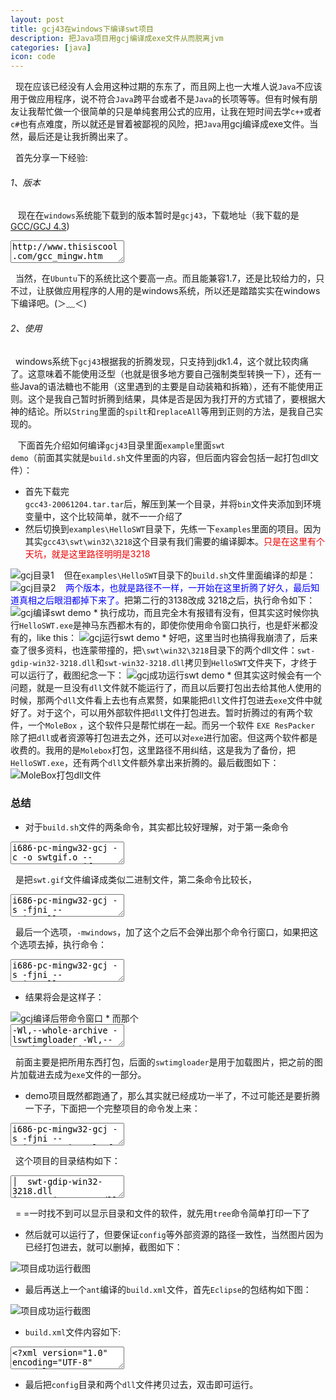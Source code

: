 ```yaml
---
layout: post
title: gcj43在windows下编译swt项目
description: 把Java项目用gcj编译成exe文件从而脱离jvm
categories: [java]
icon: code
---
```

&nbsp;&nbsp;现在应该已经没有人会用这种过期的东东了，而且网上也一大堆人说<code>Java</code>不应该用于做应用程序，说不符合<code>Java</code>跨平台或者不是<code>Java</code>的长项等等。但有时候有朋友让我帮忙做一个很简单的只是单纯套用公式的应用，让我在短时间去学<code>c++</code>或者<code>c#</code>也有点难度，所以就还是冒着被鄙视的风险，把<code>Java</code>用gcj编译成exe文件。当然，最后还是让我折腾出来了。

&nbsp;&nbsp;首先分享一下经验:

###### 1、版本 ######

&nbsp;&nbsp;  现在在<code>windows</code>系统能下载到的版本暂时是<code>gcj43</code>，下载地址（我下载的是[GCC/GCJ 4.3](http://www.thisiscool.com/gcc_mingw.htm#gcj43))

<textarea name="code" class="html" >
http://www.thisiscool.com/gcc_mingw.htm
</textarea>

&nbsp;&nbsp;当然，在<code>Ubuntu</code>下的系统比这个要高一点。而且能兼容1.7，还是比较给力的，只不过，让朕做应用程序的人用的是windows系统，所以还是踏踏实实在windows下编译吧。(＞﹏＜)

###### 2、使用 ######

&nbsp;&nbsp;windows系统下<code>gcj43</code>根据我的折腾发现，<font class="red">只支持到jdk1.4</font>，这个就比较肉痛了。<font class="red">这意味着不能使用泛型（也就是很多地方要自己强制类型转换一下），还有一些Java的语法糖也不能用（这里遇到的主要是自动装箱和拆箱），还有不能使用正则</font>。这个是我自己暂时折腾到结果，具体是否是因为我打开的方式错了，要根据大神的结论。所以<code>String</code>里面的<code>spilt</code>和<code>replaceAll</code>等用到正则的方法，是我自己实现的。

&nbsp;&nbsp; 下面首先介绍如何编译<code>gcj43</code>目录里面<code>example</code>里面<code>swt demo</code>（前面其实就是<code>build.sh</code>文件里面的内容，但后面内容会包括一起打包dll文件）：

*   首先下载完<code> gcc43-20061204.tar.tar</code>后，解压到某一个目录，并将<code>bin</code>文件夹添加到环境变量中，这个比较简单，就不一一介绍了   
*   然后切换到<code>examples\HelloSWT</code>目录下，先练一下<code>examples</code>里面的项目。因为其实<code>gcc43\swt\win32\3218</code>这个目录有我们需要的编译脚本。<font color="red-strong">只是在这里有个天坑，就是这里路径明明是3218</font>
<img src="/images/20141207/gcj-win01.png" alt="gcj目录1"/>
&nbsp;&nbsp; 但在<code>examples\HelloSWT</code>目录下的<code>build.sh</code>文件里面编译的却是：
<img src="/images/20141207/gcj-win02.png" alt="gcj目录2"/>
&nbsp;&nbsp; <font color="blue">两个版本，也就是路径不一样，一开始在这里折腾了好久，最后知道真相之后眼泪都掉下来了。</font>把第二行的3138改成 3218之后，执行命令如下：
<img src="/images/20141207/gcj-win03.png" alt="gcj编译swt demo"/>
* 执行成功，而且完全木有报错有没有，但其实这时候你执行<code>HelloSWT.exe</code>是神马东西都木有的，即使你使用命令窗口执行，也是虾米都没有的，like this：
<img src="/images/20141207/gcj-win04.png" alt="gcj运行swt demo"/>
* 好吧，这里当时也搞得我崩溃了，后来查了很多资料，也连蒙带撞的，把<code>\swt\win32\3218</code>目录下的两个dll文件：<code>swt-gdip-win32-3218.dll</code>和<code>swt-win32-3218.dll</code>拷贝到<code>HelloSWT</code>文件夹下，才终于可以运行了，截图纪念一下：
<img src="/images/20141207/gcj-win05.png" alt="gcj成功运行swt demo"/>
* 但<font class="red">其实这时候会有一个问题</font>，就是一旦没有<code>dll</code>文件就不能运行了，而且以后要打包出去给其他人使用的时候，那两个<code>dll</code>文件看上去也有点累赘，如果能把<code>dll</code>文件打包进去<code>exe</code>文件中就好了。对于这个，可以用外部软件把<code>dll</code>文件打包进去。暂时折腾过的有两个软件，一个<code>MoleBox</code> ，这个软件只是帮忙绑在一起。而另一个软件 <code>EXE ResPacker</code>  除了把<code>dll</code>或者资源等打包进去之外，还可以对<code>exe</code>进行加密。但这两个软件都是收费的。我用的是<code>Molebox</code>打包，这里路径不用纠结，这是我为了备份，把<code>HelloSWT.exe</code>，还有两个<code>dll</code>文件额外拿出来折腾的。最后截图如下：
<img src="/images/20141207/gcj-win06.png" alt="MoleBox打包dll文件"/>

### 总结 ###

* 对于<code>build.sh</code>文件的两条命令，其实都比较好理解，对于第一条命令

<div class="article_content">
<textarea name="code" class="html" >
i686-pc-mingw32-gcj -c -o swtgif.o --resource=swt.gif swt.gif
</textarea>
</div>

&nbsp;&nbsp;是把<code>swt.gif</code>文件编译成类似二进制文件，第二条命令比较长，

<div class="article_content">
<textarea name="code" class="html" >
i686-pc-mingw32-gcj -s -fjni --main=HelloSWT -s --classpath ../../swt/win32/3218/swt.jar 
-o HelloSWT.exe HelloSWT.java swtgif.o -L../../swt/win32/3218 -Wl,--whole-archive -lswtimgloader 
-Wl,--no-whole-archive -lswt -mwindows
</textarea>
</div>

&nbsp;&nbsp;最后一个选项，<code>-mwindows</code>，加了这个之后不会弹出那个命令行窗口，如果把这个选项去掉，执行命令：

<div class="article_content">
<textarea name="code" class="html" >
i686-pc-mingw32-gcj -s -fjni --main=HelloSWT -s --classpath ../../swt/win32/3218/swt.jar 
-o HelloSWT.exe HelloSWT.java swtgif.o -L../../swt/win32/3218 -Wl,--whole-archive -lswtimgloader 
-Wl,--no-whole-archive -lswt
</textarea>
</div>

* 结果将会是这样子：
<img src="/images/20141207/gcj-win07.png" alt="gcj编译后带命令窗口"/>
* 而那个

<div class="article_content">
<textarea name="code" class="html" >
-Wl,--whole-archive -lswtimgloader -Wl,--no-whole-archive -lswt
</textarea>
</div>

&nbsp;&nbsp;前面主要是把所用东西打包，后面的<code>swtimgloader</code>是用于加载图片，把之前的图片加载进去成为<code>exe</code>文件的一部分。

* demo项目既然都跑通了，那么其实就已经成功一半了，不过可能还是要折腾一下子，下面把一个完整项目的命令发上来：    

<div class="article_content">
<textarea name="code" class="html" >
i686-pc-mingw32-gcj -s -fjni --main=com.wait.calsoft.StartSoft -s --classpath lib/win32/swt.jar -o abc.exe
src/com/wait/calsoft/*.java src/com/wait/calsoft/cal/*.java src/com/wait/calsoft/UI/*.java
src/com/wait/calsoft/util/*.java src/logo.o -lswt -Llib/win32/ -Wl,--whole-archive -lswtimgloader -Wl,--no-whole-archive
-lswt -mwindows
</textarea>
</div>

&nbsp;&nbsp;这个项目的目录结构如下：

<div class="article_content">
<textarea name="code" class="html" >
│  swt-gdip-win32-3218.dll
│  swt-win32-3218.dll
│  
├─config  //这个目录是我的项目的配置文件目录
│      config.txt
│      lang.txt
│      testData.txt
│      
├─lib
│  └─win32 //这个目录其实是用gcc43/swt目录里面拷贝过来的
│          libswt.a
│          libswtimgloader.a
│          swt-gdip-win32-3218.dll
│          swt-win32-3218.dll
│          swt.jar
│          swt.o
│          
└─src
    │  logo.png
    │  logo.o // 由上面的png编译而成，读取代码：MainUI.class.getResourceAsStream("/logo.png"));
    │  
    └─com
        └─wait
            └─calsoft
                │  StartSoft.java
                │  
                ├─cal
                │      Calculator.java
                │      FormulaParser.java
                │      Operator.java
                │      
                ├─UI
                │      MainUI.java
                │      
                └─util
                        ExpressionNames.java
                        LangExpressionUtil.java
                        LangUtils.java
                        MixUtils.java
                        UINames.java
</textarea>
</div>

&nbsp;&nbsp;= =一时找不到可以显示目录和文件的软件，就先用<code>tree</code>命令简单打印一下了

* 然后就可以运行了，但要保证<code>config</code>等外部资源的路径一致性，当然图片因为已经打包进去，就可以删掉，截图如下：
<img src="/images/20141207/gcj-win08.png" alt="项目成功运行截图"/>

* 最后再送上一个<code>ant</code>编译的<code>build.xml</code>文件，首先<code>Eclipse</code>的包结构如下图：
<img src="/images/20141207/gcj-win09.png" alt="项目成功运行截图"/>

* <code>build.xml</code>文件内容如下:

<div class="article_content">
<textarea name="code" class="xml" >
<?xml version="1.0" encoding="UTF-8" standalone="no"?>
<project basedir="." default="calTest" name="cal-test">
	<property name="gcj" value="gcj" />
	<property name="dist" value="dist" />
	<property name="outputfile" value="outputfile.exe" />

	<target name="calTest">
		<antcall target="cleanCalTest">
		</antcall>
		<antcall target="buildCalTest">
		</antcall>
		<antcall target="runCalTest">
		</antcall>
	</target>

	<!-- 编译项目 -->
	<target name="buildCalTest" description="buildCalTest">
		<mkdir dir="${dist}" />
		<exec executable="${gcj}" dir="${basedir}/${dist}">
			<arg value="--main=com.wait.calsoft.StartSoft" />
			<arg value="-o" />
			<arg value="${outputfile}" />
			<arg value="../src/com/wait/calsoft/*.java" />
			<arg value="../src/com/wait/calsoft/cal/*.java" />
			<arg value="../src/com/wait/calsoft/UI/*.java" />
			<arg value="../src/com/wait/calsoft/util/*.java" />
			<arg value="../logo.o" />
			<arg value="-lswt" />
			<arg value="-L../lib/win32" />
			<arg value="--classpath=../lib/win32/swt.jar" />
			<arg value="-mwindows" />
		</exec>
	</target>

	<!-- 运行项目  -->
	<target name="runCalTest" if="${basedir}/${dist}/${outputfile}" description="runCalTest">
		<exec executable="${basedir}/${dist}/${outputfile}">
		</exec>
	</target>

	<!-- 清除项目 -->
	<target name="cleanCalTest" description="cleanCalTest">
		<delete file="${dist}/${outputfile}" />
	</target>
</project>
</textarea>
</div>

* 最后把<code>config</code>目录和两个<code>dll</code>文件拷贝过去，双击即可运行。
